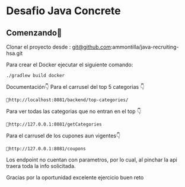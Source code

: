# Desafio Java Concrete

## Comenzando🚀

Clonar el proyecto desde : git@github.com:ammontilla/java-recruiting-hsa.git


Para crear el Docker ejecutar el siguiente comando:

```shell
./gradlew build docker
```

Documentación👇
Para el carrusel del top 5 categorias 👇
```
🚀http://localhost:8081/backend/top-categories/
```
Para ver todas las categorias que no entran en el top 👇
```
🚀http://127.0.0.1:8081/getCategories
```
Para el carrusel de los cupones aun vigentes👇
```
🚀http://127.0.0.1:8081/coupons
```
Los endpoint no cuentan con parametros, por lo cual, 
al pinchar la api traera toda la info solicitada. 


Gracias por la oportunidad excelente ejercicio buen reto